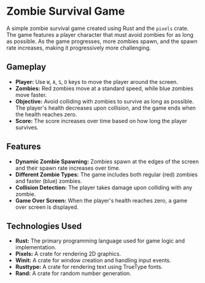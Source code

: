 # Zombie Survival Game

A simple zombie survival game created using Rust and the `pixels` crate. The game features a player character that must avoid zombies for as long as possible. As the game progresses, more zombies spawn, and the spawn rate increases, making it progressively more challenging.

## Gameplay

- **Player:** Use `W`, `A`, `S`, `D` keys to move the player around the screen.
- **Zombies:** Red zombies move at a standard speed, while blue zombies move faster.
- **Objective:** Avoid colliding with zombies to survive as long as possible. The player's health decreases upon collision, and the game ends when the health reaches zero.
- **Score:** The score increases over time based on how long the player survives.

## Features

- **Dynamic Zombie Spawning:** Zombies spawn at the edges of the screen and their spawn rate increases over time.
- **Different Zombie Types:** The game includes both regular (red) zombies and faster (blue) zombies.
- **Collision Detection:** The player takes damage upon colliding with any zombie.
- **Game Over Screen:** When the player's health reaches zero, a game over screen is displayed.

## Technologies Used

- **Rust:** The primary programming language used for game logic and implementation.
- **Pixels:** A crate for rendering 2D graphics.
- **Winit:** A crate for window creation and handling input events.
- **Rusttype:** A crate for rendering text using TrueType fonts.
- **Rand:** A crate for random number generation.
